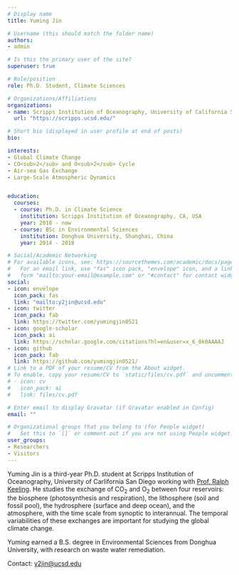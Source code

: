 ```yaml
---
# Display name
title: Yuming Jin

# Username (this should match the folder name)
authors:
- admin

# Is this the primary user of the site?
superuser: true

# Role/position
role: Ph.D. Student, Climate Sciences

# Organizations/Affiliations
organizations:
- name: Scripps Institution of Oceanography, University of California San Diego
  url: "https://scripps.ucsd.edu/"

# Short bio (displayed in user profile at end of posts)
bio: 

interests:
- Global Climate Change
- CO<sub>2</sub> and O<sub>2</sub> Cycle 
- Air-sea Gas Exchange
- Large-Scale Atmospheric Dynamics


education:
  courses:
  - course: Ph.D. in Climate Science
    institution: Scripps Institution of Oceanography, CA, USA 
    year: 2018 - now
  - course: BSc in Environmental Sciences
    institution: Donghua University, Shanghai, China
    year: 2014 - 2018

# Social/Academic Networking
# For available icons, see: https://sourcethemes.com/academic/docs/page-builder/#icons
#   For an email link, use "fas" icon pack, "envelope" icon, and a link in the
#   form "mailto:your-email@example.com" or "#contact" for contact widget.
social:
- icon: envelope
  icon_pack: fas
  link: "mailto:y2jin@ucsd.edu"
- icon: twitter
  icon_pack: fab
  link: https://twitter.com/yumingjin0521
- icon: google-scholar
  icon_pack: ai
  link: https://scholar.google.com/citations?hl=en&user=x_6_0k0AAAAJ
- icon: github
  icon_pack: fab
  link: https://github.com/yumingjin0521/
# Link to a PDF of your resume/CV from the About widget.
# To enable, copy your resume/CV to `static/files/cv.pdf` and uncomment the lines below.
# - icon: cv
#   icon_pack: ai
#   link: files/cv.pdf

# Enter email to display Gravatar (if Gravatar enabled in Config)
email: ""

# Organizational groups that you belong to (for People widget)
#   Set this to `[]` or comment out if you are not using People widget.
user_groups:
- Researchers
- Visitors
---
```


Yuming Jin is a third-year Ph.D. student at Scripps Institution of Oceanography, University of Carlifornia San Diego working with [Prof. Ralph Keeling](https://rkeeling.scrippsprofiles.ucsd.edu/). He studies the exchange of CO<sub>2</sub> and O<sub>2</sub> between four reservoirs: the biosphere (photosynthesis and respiration), the lithosphere (soil and fossil pool), the hydrosphere (surface and deep ocean), and the atmosphere, with the time scale from synoptic to interannual. The temporal variabilities of these exchanges are important for studying the global climate change. 

Yuming earned a B.S. degree in Environmental Sciences from Donghua University, with research on waste water remediation. 

Contact: y2jin@ucsd.edu
